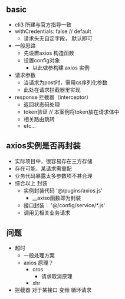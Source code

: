 ## basic ##
+ cli3 所建与官方指导一致
+ withCredentials: false // default
  + 请求头无自定字段， 默认即可
+ 一般思路
  + 先设置axios 构造函数
  + 设置config对象
    + 以此做参构建 axios 实例
+ 请求参数
  + 当请求为post时，需用qs序列化参数
  + 此处在请求拦截器里实现
+ response 拦截器（interceptor）
  + 返回状态码处理
  + token验证 // 本案例将token放在请求体中
  + 相关路由跳转
  + etc...

## axios实例是否再封装 ##
+ 实际项目中，很容易存在三方存储
+ 存在可能，某请求需重配
+ 业务代码暴露太多参数项不甚合理
+ 综合以上 封装
  + 实例封装代码 '@/pugins/axios.js'
    + __axiso函数即为封装
  + 接口封装： '@/config/service/*.js'
  + 调用见相关业务请求

## 问题 ##
+ 超时
  + 一般处理方案
  + axios 原理？
    + cros
      + 请求取消原理
    + xhr
+ 拦截器 对于某接口 变频 循环请求